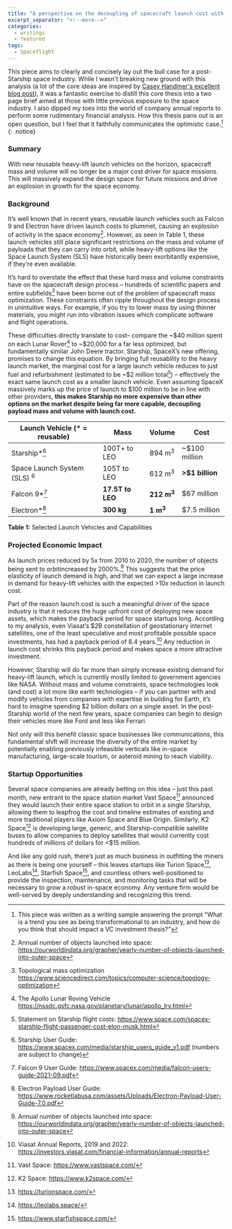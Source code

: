 ```yaml
---
title: "A perspective on the decoupling of spacecraft launch cost with mass and volume"
excerpt_separator: "<!--more-->"
categories:
  - writings
  - featured
tags:
  - Spaceflight
---
```

<!---
Note that if you take this piece out of the featured tag, also update other links.
i.e. in the Constellation blog post.
-->

This piece aims to clearly and concisely lay out the bull case for a post-Starship space industry. While I wasn't breaking new ground with this analysis (a lot of the core ideas are inspired by [Casey Handmer's excellent blog post](https://caseyhandmer.wordpress.com/2021/10/28/starship-is-still-not-understood/)), it was a fantastic exercise to distill this core thesis into a two page brief aimed at those with little previous exposure to the space industry. I also dipped my toes into the world of company annual reports to perform some rudimentary financial analysis. How this thesis pans out is an open question, but I feel that it faithfully communicates the optimistic case.[^0]
{: .notice}

### Summary

With new reusable heavy-lift launch vehicles on the horizon, spacecraft mass and volume will no longer be a major cost driver for space missions. This will massively expand the design space for future missions and drive an explosion in growth for the space economy.

### Background
It’s well known that in recent years, reusable launch vehicles such as Falcon 9 and Electron have driven launch costs to plummet, causing an explosion of activity in the space economy[^1]. However, as seen in Table 1, these launch vehicles still place significant restrictions on the mass and volume of payloads that they can carry into orbit, while heavy-lift options like the Space Launch System (SLS) have historically been exorbitantly expensive, if they’re even available.


It’s hard to overstate the effect that these hard mass and volume constraints have on the spacecraft design process – hundreds of scientific papers and entire subfields[^2] have been borne out of the problem of spacecraft mass optimization. These constraints often ripple throughout the design process in unintuitive ways. For example, if you try to lower mass by using thinner materials, you might run into vibration issues which complicate software and flight operations.


These difficulties directly translate to cost– compare the ~\$40 million spent on each Lunar Rover[^3] to ~\$20,000 for a far less optimized, but fundamentally similar John Deere tractor. Starship, SpaceX’s new offering, promises to change this equation. By bringing full reusability to the heavy launch market, the marginal cost for a large launch vehicle reduces to just fuel and refurbishment (estimated to be ~\$2 million total[^4]) – effectively the exact same launch cost as a smaller launch vehicle. Even assuming SpaceX massively marks up the price of launch to \$100 million to be in line with other providers, **this makes Starship no more expensive than other options on the market despite being far more capable, decoupling payload mass and volume with launch cost.**


| **Launch Vehicle** (* = reusable)         | **Mass**         | **Volume**            | **Cost**        |
|-------------------------------------------|------------------|-----------------------|-----------------|
| Starship*[^5]                     | 100T+ to LEO     | 894 m<sup>3</sup>     | ~$100 million   |
| Space Launch System (SLS) <sup> 6  </sup> | 105T to LEO      | 612 m<sup>3</sup>     | **>$1 billion** |
| Falcon 9*[^7]                     | **17.5T to LEO** | **212 m<sup>3</sup>** | $67 million     |
| Electron*[^8]                     | **300 kg**       | **1 m<sup>3</sup>**   | $7.5 million    |

**Table 1:** Selected Launch Vehicles and Capabilities

### Projected Economic Impact
As launch prices reduced by 5x from 2010 to 2020, the number of objects being sent to orbitincreased by 2000%.[^9] This suggests that the price elasticity of launch demand is high, and that we can expect a large increase in demand for heavy-lift vehicles with the expected >10x reduction in launch cost.


Part of the reason launch cost is such a meaningful driver of the space industry is that it reduces the huge upfront cost of deploying new space assets, which makes the payback period for space startups long. According to my analysis, even Viasat’s $2B constellation of geostationary internet satellites, one of the least speculative and most profitable possible space investments, has had a payback period of 8.4 years.[^10] Any reduction in launch cost shrinks this payback
period and makes space a more attractive investment.

However, Starship will do far more than simply increase existing demand for heavy-lift launch, which is currently mostly limited to government agencies like NASA. Without mass and volume constraints, space technologies look (and cost) a lot more like earth technologies – if you can partner with and modify vehicles from companies with expertise in building for Earth, it’s hard to imagine spending $2 billion dollars on a single asset. In the post-Starship world of the next few years, space companies can begin to design their vehicles more like Ford and less like Ferrari.

Not only will this benefit classic space businesses like communications, this fundamental shift will increase the diversity of the entire market by potentially enabling previously infeasible verticals like in-space manufacturing, large-scale tourism, or asteroid mining to reach viability.

### Startup Opportunities
Several space companies are already betting on this idea – just this past month, new entrant to the space station market Vast Space[^11] announced they would launch their entire space station to orbit in a single Starship, allowing them to leapfrog the cost and timeline estimates of existing and more traditional players like Axiom Space and Blue Origin. Similarly, K2 Space[^12] is developing large, generic, and Starship-compatible satellite buses to allow companies to deploy satellites that would currently cost hundreds of millions of dollars for <$15 million.

And like any gold rush, there’s just as much business in outfitting the miners as there is being one yourself – this leaves startups like Turion Space[^13], LeoLabs[^14], Starfish Space[^15], and countless others well-positioned to provide the inspection, maintenance, and monitoring tasks that will be necessary to grow a robust in-space economy. Any venture firm would be well-served by deeply understanding and recognizing this trend.

[^0]: This piece was written as a writing sample answering the prompt "What is a trend you see as being transformational to an industry, and how do you think that should impact a VC investment thesis?"

[^1]: Annual number of objects launched into space: https://ourworldindata.org/grapher/yearly-number-of-objects-launched-into-outer-space

[^2]: Topological mass optimization https://www.sciencedirect.com/topics/computer-science/topology-optimization

[^3]: The Apollo Lunar Roving Vehicle https://nssdc.gsfc.nasa.gov/planetary/lunar/apollo_lrv.html 

[^4]: Statement on Starship flight costs: https://www.space.com/spacex-starship-flight-passenger-cost-elon-musk.html 

[^5]: Starship User Guide: https://www.spacex.com/media/starship_users_guide_v1.pdf (numbers are subject to change) 

[^6]: SLS Launch Capabilities: https://www.nasa.gov/sites/default/files/atoms/files/sls_lift_capabilities_and_configurations_508_08202018_0.pdf 

[^7]: Falcon 9 User Guide: https://www.spacex.com/media/falcon-users-guide-2021-09.pdf 

[^8]: Electron Payload User Guide: https://www.rocketlabusa.com/assets/Uploads/Electron-Payload-User-Guide-7.0.pdf

[^9]: Annual number of objects launched into space: https://ourworldindata.org/grapher/yearly-number-of-objects-launched-into-outer-space 

[^10]: Viasat Annual Reports, 2019 and 2022: https://investors.viasat.com/financial-information/annual-reports 

[^11]: Vast Space: https://www.vastspace.com/ 

[^12]: K2 Space: https://www.k2space.com/ 

[^13]: https://turionspace.com/ 

[^14]: https://leolabs.space/

[^15]: https://www.starfishspace.com/